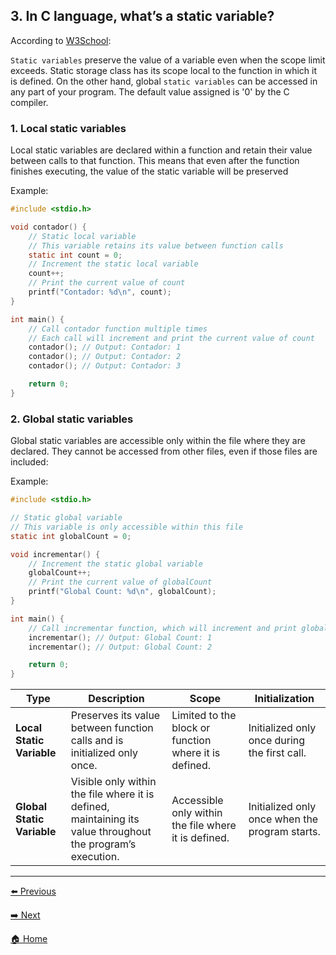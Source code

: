 ## 3. In C language, what’s a static variable?

According to [W3School](https://www.w3schools.in/c-programming/storage-classes#:~:text=Static%20variables%20preserve%20the%20value,0'%20by%20the%20C%20compiler.):

`Static variables` preserve the value of a variable even when the scope limit exceeds. Static storage class has its scope local to the function in which it is defined. On the other hand, global `static variables` can be accessed in any part of your program. The default value assigned is '0' by the C compiler. 


### 1. Local static variables

Local static variables are declared within a function and retain their value between calls to that function. This means that even after the function finishes executing, the value of the static variable will be preserved

Example:

```c
#include <stdio.h>

void contador() {
    // Static local variable
    // This variable retains its value between function calls
    static int count = 0;
    // Increment the static local variable
    count++;
    // Print the current value of count
    printf("Contador: %d\n", count);
}

int main() {
    // Call contador function multiple times
    // Each call will increment and print the current value of count
    contador(); // Output: Contador: 1
    contador(); // Output: Contador: 2
    contador(); // Output: Contador: 3

    return 0;
}
```


### 2. Global static variables
Global static variables are accessible only within the file where they are declared. They cannot be accessed from other files, even if those files are included:

Example:

```c
#include <stdio.h>

// Static global variable
// This variable is only accessible within this file
static int globalCount = 0;

void incrementar() {
    // Increment the static global variable
    globalCount++;
    // Print the current value of globalCount
    printf("Global Count: %d\n", globalCount);
}

int main() {
    // Call incrementar function, which will increment and print globalCount
    incrementar(); // Output: Global Count: 1
    incrementar(); // Output: Global Count: 2

    return 0;
}
```



| **Type**                | **Description**                                                                                       | **Scope**                                  | **Initialization**                 |
|-------------------------|-------------------------------------------------------------------------------------------------------|--------------------------------------------|-----------------------------------|
| **Local Static Variable** | Preserves its value between function calls and is initialized only once.                             | Limited to the block or function where it is defined. | Initialized only once during the first call. |
| **Global Static Variable** | Visible only within the file where it is defined, maintaining its value throughout the program’s execution. | Accessible only within the file where it is defined. | Initialized only once when the program starts. |

---

[⬅️ Previous](../Resposta%2002/Resposta02.md)

<!-- Next Button -->
[➡️ Next](../Resposta%2004/Resposta04.md)

<!-- Home Button -->
[🏠 Home](../Enunciado.md)
